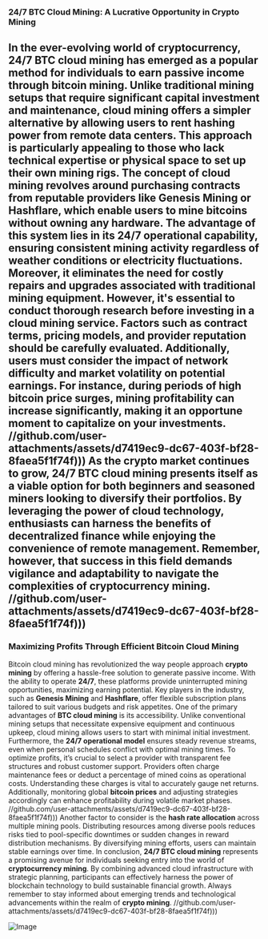 ### 24/7 BTC Cloud Mining: A Lucrative Opportunity in Crypto Mining
In the ever-evolving world of cryptocurrency, **24/7 BTC cloud mining** has emerged as a popular method for individuals to earn passive income through **bitcoin mining**. Unlike traditional mining setups that require significant capital investment and maintenance, cloud mining offers a simpler alternative by allowing users to rent **hashing power** from remote data centers. This approach is particularly appealing to those who lack technical expertise or physical space to set up their own mining rigs.
The concept of **cloud mining** revolves around purchasing contracts from reputable providers like Genesis Mining or Hashflare, which enable users to mine bitcoins without owning any hardware. The advantage of this system lies in its **24/7 operational capability**, ensuring consistent mining activity regardless of weather conditions or electricity fluctuations. Moreover, it eliminates the need for costly repairs and upgrades associated with traditional mining equipment.
However, it's essential to conduct thorough research before investing in a **cloud mining service**. Factors such as contract terms, pricing models, and provider reputation should be carefully evaluated. Additionally, users must consider the impact of network difficulty and market volatility on potential earnings. For instance, during periods of high **bitcoin price surges**, mining profitability can increase significantly, making it an opportune moment to capitalize on your investments.
 //github.com/user-attachments/assets/d7419ec9-dc67-403f-bf28-8faea5f1f74f)))
As the crypto market continues to grow, **24/7 BTC cloud mining** presents itself as a viable option for both beginners and seasoned miners looking to diversify their portfolios. By leveraging the power of **cloud technology**, enthusiasts can harness the benefits of decentralized finance while enjoying the convenience of remote management. Remember, however, that success in this field demands vigilance and adaptability to navigate the complexities of **cryptocurrency mining**.
 //github.com/user-attachments/assets/d7419ec9-dc67-403f-bf28-8faea5f1f74f)))
---
### Maximizing Profits Through Efficient Bitcoin Cloud Mining
Bitcoin cloud mining has revolutionized the way people approach **crypto mining** by offering a hassle-free solution to generate passive income. With the ability to operate **24/7**, these platforms provide uninterrupted mining opportunities, maximizing earning potential. Key players in the industry, such as **Genesis Mining** and **Hashflare**, offer flexible subscription plans tailored to suit various budgets and risk appetites.
One of the primary advantages of **BTC cloud mining** is its accessibility. Unlike conventional mining setups that necessitate expensive equipment and continuous upkeep, cloud mining allows users to start with minimal initial investment. Furthermore, the **24/7 operational model** ensures steady revenue streams, even when personal schedules conflict with optimal mining times.
To optimize profits, it’s crucial to select a provider with transparent fee structures and robust customer support. Providers often charge maintenance fees or deduct a percentage of mined coins as operational costs. Understanding these charges is vital to accurately gauge net returns. Additionally, monitoring global **bitcoin prices** and adjusting strategies accordingly can enhance profitability during volatile market phases.
 //github.com/user-attachments/assets/d7419ec9-dc67-403f-bf28-8faea5f1f74f)))
Another factor to consider is the **hash rate allocation** across multiple mining pools. Distributing resources among diverse pools reduces risks tied to pool-specific downtimes or sudden changes in reward distribution mechanisms. By diversifying mining efforts, users can maintain stable earnings over time.
In conclusion, **24/7 BTC cloud mining** represents a promising avenue for individuals seeking entry into the world of **cryptocurrency mining**. By combining advanced cloud infrastructure with strategic planning, participants can effectively harness the power of blockchain technology to build sustainable financial growth. Always remember to stay informed about emerging trends and technological advancements within the realm of **crypto mining**.
 //github.com/user-attachments/assets/d7419ec9-dc67-403f-bf28-8faea5f1f74f)))


![Image](https://github.com/user-attachments/assets/d7419ec9-dc67-403f-bf28-8faea5f1f74f)